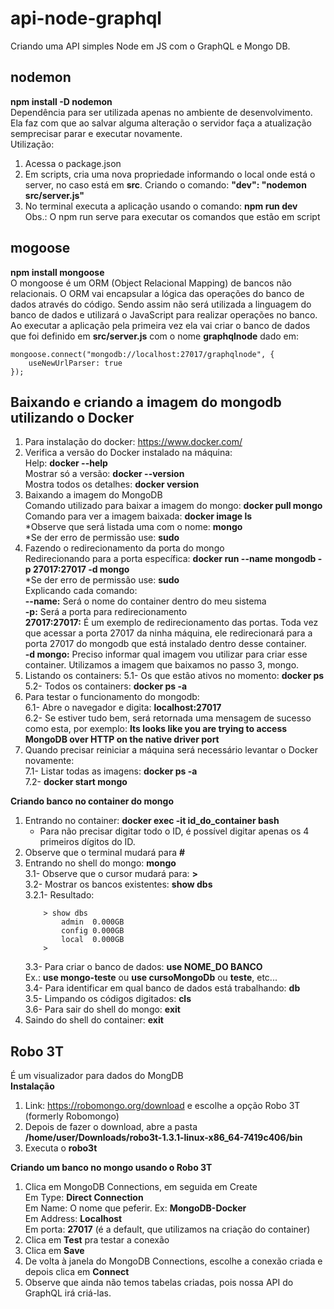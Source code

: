 # api-node-graphql
Criando uma API simples Node em JS com o GraphQL e Mongo DB.  

## nodemon  
**npm install -D nodemon**  
Dependência para ser utilizada apenas no ambiente de desenvolvimento.  
Ela faz com que ao salvar alguma alteração o servidor faça a atualização semprecisar parar e executar novamente.  
Utilização:  
1) Acessa o package.json  
2) Em scripts, cria uma nova propriedade informando o local onde está o server, no caso está em **src**.
Criando o comando: **"dev": "nodemon src/server.js"**  
3) No terminal executa a aplicação usando o comando: **npm run dev**  
Obs.: O npm run serve para executar os comandos que estão em script  

## mogoose  
**npm install mongoose**  
O mongoose é um ORM (Object Relacional Mapping) de bancos não relacionais.
O ORM vai encapsular a lógica das operações do banco de dados através do código. Sendo assim não será utilizada a linguagem do banco de dados e utilizará o JavaScript para realizar operações no banco.  
Ao executar a aplicação pela primeira vez ela vai criar o banco de dados que foi definido em **src/server.js** com o nome **graphqlnode** dado em:  
```
mongoose.connect("mongodb://localhost:27017/graphqlnode", {
    useNewUrlParser: true
});
```
  
## Baixando e criando a imagem do mongodb utilizando o Docker  
1) Para instalação do docker: https://www.docker.com/  
2) Verifica a versão do Docker instalado na máquina:  
    Help: **docker --help**  
    Mostrar só a versão: **docker --version**  
    Mostra todos os detalhes: **docker version**  
3) Baixando a imagem do MongoDB  
    Comando utilizado para baixar a imagem do mongo: **docker pull mongo**  
    Comando para ver a imagem baixada: **docker image ls**  
    *Observe que será listada uma com o nome: **mongo**  
    *Se der erro de permissão use: **sudo**  
4) Fazendo o redirecionamento da porta do mongo  
    Redirecionando para a porta específica: **docker run --name mongodb -p 27017:27017 -d mongo**  
    *Se der erro de permissão use: **sudo**  
    Explicando cada comando:  
    **--name:** Será o nome do container dentro do meu sistema  
    **-p:**  Será a porta para redirecionamento  
    **27017:27017:** É um exemplo de redirecionamento das portas. Toda vez que acessar a porta 27017 da ninha máquina, ele 
    redirecionará para a porta 27017 do mongodb que está instalado dentro desse container.  
    **-d mongo:** Preciso informar qual imagem vou utilizar para criar esse container. Utilizamos a imagem que baixamos no 
    passo 3, mongo.  
5) Listando os containers:
    5.1- Os que estão ativos no momento: **docker ps**  
    5.2- Todos os containers: **docker ps -a**  
7) Para testar o funcionamento do mongodb:  
    6.1- Abre o navegador e digita: **localhost:27017**  
    6.2- Se estiver tudo bem, será retornada uma mensagem de sucesso como esta, por exemplo: **Its looks like you are trying to access MongoDB over HTTP on the native driver port**  
8) Quando precisar reiniciar a máquina será necessário levantar o Docker novamente:  
    7.1- Listar todas as imagens: **docker ps -a**  
    7.2- **docker start mongo**  

**Criando banco no container do mongo**  
1) Entrando no container: **docker exec -it id_do_container bash**  
    * Para não precisar digitar todo o ID, é possível digitar apenas os 4 primeiros dígitos do ID.  
2) Observe que o terminal mudará para **#**  
3) Entrando no shell do mongo: **mongo**  
	3.1- Observe que o cursor mudará para: **>**  
	3.2- Mostrar os bancos existentes: **show dbs**  
	3.2.1- Resultado:  
	```	
        > show dbs  
			admin  0.000GB  
			config 0.000GB  
			local  0.000GB  
		>  
    ```
	3.3- Para criar o banco de dados: **use NOME_DO BANCO**  
		Ex.: **use mongo-teste** ou **use cursoMongoDb** ou **teste**, etc...  
	3.4- Para identificar em qual banco de dados está trabalhando: **db**  
	3.5- Limpando os códigos digitados: **cls**  
	3.6- Para sair do shell do mongo: **exit**  
4) Saindo do shell do container: **exit**  

## Robo 3T  
É um visualizador para dados do MongDB  
**Instalação**  
1) Link: https://robomongo.org/download e escolhe a opção Robo 3T (formerly Robomongo)  
2) Depois de fazer o download, abre a pasta **/home/user/Downloads/robo3t-1.3.1-linux-x86_64-7419c406/bin**  
3) Executa o **robo3t**  
  
**Criando um banco no mongo usando o Robo 3T**  
1) Clica em MongoDB Connections, em seguida em Create  
    Em Type: **Direct Connection**  
    Em Name: O nome que peferir. Ex: **MongoDB-Docker**  
    Em Address: **Localhost**  
    Em porta: **27017** (é a default, que utilizamos na criação do container)  
2) Clica em **Test** pra testar a conexão  
3) Clica em **Save**  
4) De volta à janela do MongoDB Connections, escolhe a conexão criada e depois clica em **Connect**  
5) Observe que ainda não temos tabelas criadas, pois nossa API do GraphQL irá criá-las.  
